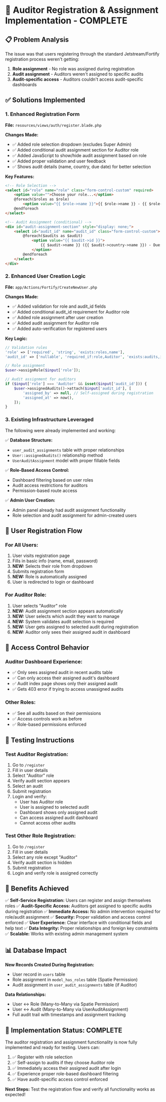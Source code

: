 # 🎯 **Auditor Registration & Assignment Implementation - COMPLETE**

## 📋 **Problem Analysis**
The issue was that users registering through the standard Jetstream/Fortify registration process weren't getting:
1. **Role assignment** - No role was assigned during registration
2. **Audit assignment** - Auditors weren't assigned to specific audits
3. **Audit-specific access** - Auditors couldn't access audit-specific dashboards

## ✅ **Solutions Implemented**

### 1. **Enhanced Registration Form** 
**File:** `resources/views/auth/register.blade.php`

**Changes Made:**
- ✅ Added role selection dropdown (excludes Super Admin)
- ✅ Added conditional audit assignment section for Auditor role
- ✅ Added JavaScript to show/hide audit assignment based on role
- ✅ Added proper validation and user feedback
- ✅ Shows audit details (name, country, due date) for better selection

**Key Features:**
```html
<!-- Role Selection -->
<select id="role" name="role" class="form-control-custom" required>
    <option value="">Choose your role...</option>
    @foreach($roles as $role)
        <option value="{{ $role->name }}">{{ $role->name }} - {{ $role->description }}</option>
    @endforeach
</select>

<!-- Audit Assignment (conditional) -->
<div id="audit-assignment-section" style="display: none;">
    <select id="audit_id" name="audit_id" class="form-control-custom">
        @foreach($audits as $audit)
            <option value="{{ $audit->id }}">
                {{ $audit->name }} ({{ $audit->country->name }}) - Due: {{ $audit->end_date->format('M d, Y') }}
            </option>
        @endforeach
    </select>
</div>
```

### 2. **Enhanced User Creation Logic**
**File:** `app/Actions/Fortify/CreateNewUser.php`

**Changes Made:**
- ✅ Added validation for role and audit_id fields
- ✅ Added conditional audit_id requirement for Auditor role
- ✅ Added role assignment after user creation
- ✅ Added audit assignment for Auditor role
- ✅ Added auto-verification for registered users

**Key Logic:**
```php
// Validation rules
'role' => ['required', 'string', 'exists:roles,name'],
'audit_id' => ['nullable', 'required_if:role,Auditor', 'exists:audits,id'],

// Role assignment
$user->assignRole($input['role']);

// Audit assignment for auditors
if ($input['role'] === 'Auditor' && isset($input['audit_id'])) {
    $user->assignedAudits()->attach($input['audit_id'], [
        'assigned_by' => null, // Self-assigned during registration
        'assigned_at' => now(),
    ]);
}
```

### 3. **Existing Infrastructure Leveraged**
The following were already implemented and working:

✅ **Database Structure:**
- `user_audit_assignments` table with proper relationships
- `User::assignedAudits()` relationship method
- `UserAuditAssignment` model with proper fillable fields

✅ **Role-Based Access Control:**
- Dashboard filtering based on user roles
- Audit access restrictions for auditors
- Permission-based route access

✅ **Admin User Creation:**
- Admin panel already had audit assignment functionality
- Role selection and audit assignment for admin-created users

## 🔄 **User Registration Flow**

### **For All Users:**
1. User visits registration page
2. Fills in basic info (name, email, password)
3. **NEW:** Selects their role from dropdown
4. Submits registration form
5. **NEW:** Role is automatically assigned
6. User is redirected to login or dashboard

### **For Auditor Role:**
1. User selects "Auditor" role
2. **NEW:** Audit assignment section appears automatically
3. **NEW:** User selects which audit they want to manage
4. **NEW:** System validates audit selection is required
5. **NEW:** User gets assigned to selected audit during registration
6. **NEW:** Auditor only sees their assigned audit in dashboard

## 🎯 **Access Control Behavior**

### **Auditor Dashboard Experience:**
- ✅ Only sees assigned audit in recent audits table
- ✅ Can only access their assigned audit's dashboard
- ✅ Audit index page shows only their assigned audit
- ✅ Gets 403 error if trying to access unassigned audits

### **Other Roles:**
- ✅ See all audits based on their permissions
- ✅ Access controls work as before
- ✅ Role-based permissions enforced

## 🧪 **Testing Instructions**

### **Test Auditor Registration:**
1. Go to `/register`
2. Fill in user details
3. Select "Auditor" role
4. Verify audit section appears
5. Select an audit
6. Submit registration
7. Login and verify:
   - User has Auditor role
   - User is assigned to selected audit
   - Dashboard shows only assigned audit
   - Can access assigned audit dashboard
   - Cannot access other audits

### **Test Other Role Registration:**
1. Go to `/register`
2. Fill in user details
3. Select any role except "Auditor"
4. Verify audit section is hidden
5. Submit registration
6. Login and verify role is assigned correctly

## 🚀 **Benefits Achieved**

✅ **Self-Service Registration:** Users can register and assign themselves roles
✅ **Audit-Specific Access:** Auditors get assigned to specific audits during registration
✅ **Immediate Access:** No admin intervention required for role/audit assignment
✅ **Security:** Proper validation and access control enforced
✅ **User Experience:** Clear interface with conditional fields and help text
✅ **Data Integrity:** Proper relationships and foreign key constraints
✅ **Scalable:** Works with existing admin management system

## 📊 **Database Impact**

**New Records Created During Registration:**
- User record in `users` table
- Role assignment in `model_has_roles` table (Spatie Permission)
- Audit assignment in `user_audit_assignments` table (if Auditor)

**Data Relationships:**
- User ↔ Role (Many-to-Many via Spatie Permission)
- User ↔ Audit (Many-to-Many via UserAuditAssignment)
- Full audit trail with timestamps and assignment tracking

## 🎉 **Implementation Status: COMPLETE**

The auditor registration and assignment functionality is now fully implemented and ready for testing. Users can:

1. ✅ Register with role selection
2. ✅ Self-assign to audits if they choose Auditor role
3. ✅ Immediately access their assigned audit after login
4. ✅ Experience proper role-based dashboard filtering
5. ✅ Have audit-specific access control enforced

**Next Steps:** Test the registration flow and verify all functionality works as expected!
